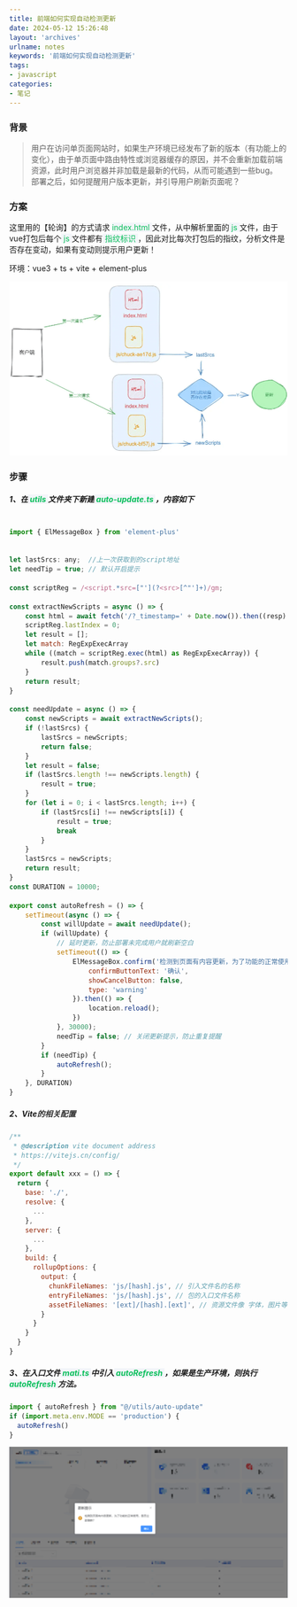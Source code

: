 ```yaml
---
title: 前端如何实现自动检测更新
date: 2024-05-12 15:26:48
layout: 'archives'
urlname: notes
keywords: '前端如何实现自动检测更新'
tags: 
- javascript
categories: 
- 笔记
---
```


### 背景

>用户在访问单页面网站时，如果生产环境已经发布了新的版本（有功能上的变化），由于单页面中路由特性或浏览器缓存的原因，并不会重新加载前端资源，此时用户浏览器并非加载是最新的代码，从而可能遇到一些bug。<br/>
部署之后，如何提醒用户版本更新，并引导用户刷新页面呢？


### 方案
这里用的【轮询】的方式请求 <font style="color:rgb(10, 191, 91);background-color:rgb(243, 245, 249);"> index.html </font>文件，从中解析里面的<font style="color:rgb(10, 191, 91);background-color:rgb(243, 245, 249);"> js </font>文件，由于vue打包后每个<font style="color:rgb(10, 191, 91);background-color:rgb(243, 245, 249);"> js </font>文件都有<font style="color:rgb(10, 191, 91);background-color:rgb(243, 245, 249);"> 指纹标识 </font>，因此对比每次打包后的指纹，分析文件是否存在变动，如果有变动则提示用户更新！

环境：vue3 + ts + vite + element-plus

![](no-025/1.png)

### 步骤
##### 1、在<font style="color:rgb(10, 191, 91);background-color:rgb(243, 245, 249);"> utils </font>文件夹下新建<font style="color:rgb(10, 191, 91);background-color:rgb(243, 245, 249);"> auto-update.ts </font>，内容如下

```javascript

import { ElMessageBox } from 'element-plus'


let lastSrcs: any;  //上一次获取到的script地址
let needTip = true; // 默认开启提示

const scriptReg = /<script.*src=["'](?<src>[^"']+)/gm;

const extractNewScripts = async () => {
    const html = await fetch('/?_timestamp=' + Date.now()).then((resp) => resp.text());
    scriptReg.lastIndex = 0;
    let result = [];
    let match: RegExpExecArray
    while ((match = scriptReg.exec(html) as RegExpExecArray)) {
        result.push(match.groups?.src)
    }
    return result;
}

const needUpdate = async () => {
    const newScripts = await extractNewScripts();
    if (!lastSrcs) {
        lastSrcs = newScripts;
        return false;
    }
    let result = false;
    if (lastSrcs.length !== newScripts.length) {
        result = true;
    }
    for (let i = 0; i < lastSrcs.length; i++) {
        if (lastSrcs[i] !== newScripts[i]) {
            result = true;
            break
        }
    }
    lastSrcs = newScripts;
    return result;
}
const DURATION = 10000;

export const autoRefresh = () => {
    setTimeout(async () => {
        const willUpdate = await needUpdate();
        if (willUpdate) {
            // 延时更新，防止部署未完成用户就刷新空白
            setTimeout(() => {
                ElMessageBox.confirm('检测到页面有内容更新，为了功能的正常使用，是否立即刷新？', '更新提示', {
                    confirmButtonText: '确认',
                    showCancelButton: false,
                    type: 'warning'
                }).then(() => {
                    location.reload();
                })
            }, 30000);
            needTip = false; // 关闭更新提示，防止重复提醒
        }
        if (needTip) {
            autoRefresh();
        }
    }, DURATION)
}
```

##### 2、Vite<font style="color:rgb(51, 51, 51);">的相关配置</font>

```javascript
/** 
 * @description vite document address
 * https://vitejs.cn/config/ 
 */
export default xxx = () => {
  return {
    base: './',
    resolve: {
      ...
    },
    server: {
      ...
    },
    build: {
      rollupOptions: {
        output: {
          chunkFileNames: 'js/[hash].js', // 引入文件名的名称
          entryFileNames: 'js/[hash].js', // 包的入口文件名称
          assetFileNames: '[ext]/[hash].[ext]', // 资源文件像 字体，图片等
        }
      }
    }
  }
}
```

##### 3、在入口文件<font style="color:rgb(10, 191, 91);background-color:rgb(243, 245, 249);"> mati.ts </font>中引入<font style="color:rgb(10, 191, 91);background-color:rgb(243, 245, 249);"> autoRefresh </font>，如果是生产环境，则执行<font style="color:rgb(10, 191, 91);background-color:rgb(243, 245, 249);"> autoRefresh </font>方法。

```javascript
import { autoRefresh } from "@/utils/auto-update"
if (import.meta.env.MODE == 'production') {
  autoRefresh()
}
```

![](no-025/2.png)
